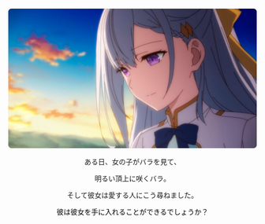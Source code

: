 <p align='center'><img src="https://github.com/Indifferental/Indifferental/blob/main/photo.png?raw=true" alt="logo" style="width: 1080px"/></p>
<p align='center'>ある日、女の子がバラを見て、</p>
<p align='center'>明るい頂上に咲くバラ。</p>
<p align='center'>そして彼女は愛する人にこう尋ねました。</p>
<p align='center' style='color: black'>彼は彼女を手に入れることができるでしょうか？</p>
